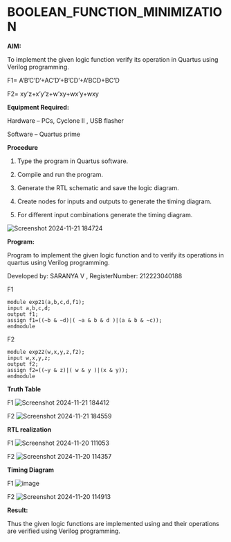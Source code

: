 # BOOLEAN_FUNCTION_MINIMIZATION

**AIM:**

To implement the given logic function verify its operation in Quartus using Verilog programming.

F1= A’B’C’D’+AC’D’+B’CD’+A’BCD+BC’D 

F2= xy’z+x’y’z+w’xy+wx’y+wxy

**Equipment Required:**

Hardware – PCs, Cyclone II , USB flasher

Software – Quartus prime


**Procedure**

1.	Type the program in Quartus software.

2.	Compile and run the program.

3.	Generate the RTL schematic and save the logic diagram.

4.	Create nodes for inputs and outputs to generate the timing diagram.

5.	For different input combinations generate the timing diagram.

![Screenshot 2024-11-21 184724](https://github.com/user-attachments/assets/64e44551-e70f-4a6d-968a-7e997ec21d43)


**Program:**

Program to implement the given logic function and to verify its operations in quartus using Verilog programming.

Developed by: SARANYA V , RegisterNumber: 212223040188

F1
```
module exp21(a,b,c,d,f1);
input a,b,c,d;
output f1;
assign f1=((~b & ~d)|( ~a & b & d )|(a & b & ~c));
endmodule
```

F2
```
module exp22(w,x,y,z,f2);
input w,x,y,z;
output f2;
assign f2=((~y & z)|( w & y )|(x & y));
endmodule
```

**Truth Table**

F1
![Screenshot 2024-11-21 184412](https://github.com/user-attachments/assets/492b2b53-943f-408f-8e5e-602b93dc2c4d)

F2
![Screenshot 2024-11-21 184559](https://github.com/user-attachments/assets/b46348b2-58bb-4e13-8a8b-f9b8673587c6)

**RTL realization**

F1
![Screenshot 2024-11-20 111053](https://github.com/user-attachments/assets/29808b0f-0b4d-4fd9-b388-42f899db98af)

F2
![Screenshot 2024-11-20 114357](https://github.com/user-attachments/assets/372405e1-e08e-4834-9416-9edfdc5d4c26)


**Timing Diagram**

F1
![image](https://github.com/user-attachments/assets/5ebba3c8-3b11-4d09-ad4a-9afeb66c8200)

F2
![Screenshot 2024-11-20 114913](https://github.com/user-attachments/assets/232cb1b0-c34d-42d4-a426-c61bffa598d4)


**Result:**

Thus the given logic functions are implemented using and their operations are verified using Verilog programming.

